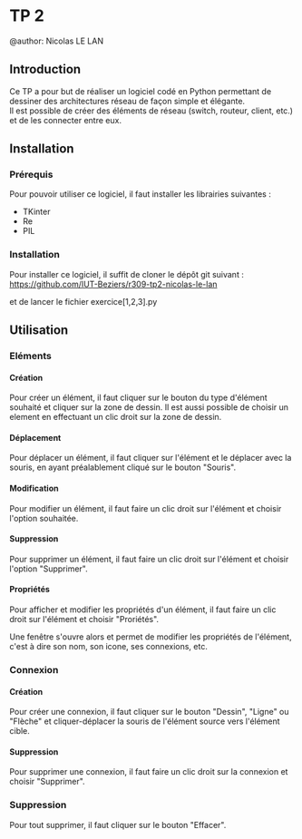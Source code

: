 # TP 2

@author: Nicolas LE LAN

## **Introduction**

Ce TP a pour but de réaliser un logiciel codé en Python permettant de dessiner des architectures réseau de façon simple et élégante.  
Il est possible de créer des éléments de réseau (switch, routeur, client, etc.) et de les connecter entre eux. 

## **Installation**

### Prérequis

Pour pouvoir utiliser ce logiciel, il faut installer les librairies
suivantes :

* TKinter
* Re
* PIL

### Installation

Pour installer ce logiciel, il suffit de cloner le dépôt git suivant :  
https://github.com/IUT-Beziers/r309-tp2-nicolas-le-lan

et de lancer le fichier exercice[1,2,3].py

## **Utilisation**
### Eléments
#### Création
Pour créer un élément, il faut cliquer sur le bouton du type d'élément souhaité et cliquer sur la zone de dessin.
Il est aussi possible de choisir un element en effectuant un clic droit sur la zone de dessin.

#### Déplacement
Pour déplacer un élément, il faut cliquer sur l'élément et le déplacer avec la souris, en ayant préalablement cliqué sur le bouton "Souris".

#### Modification
Pour modifier un élément, il faut faire un clic droit sur l'élément et choisir l'option souhaitée.
#### Suppression
Pour supprimer un élément, il faut faire un clic droit sur l'élément et choisir l'option "Supprimer".

#### Propriétés
Pour afficher et modifier les propriétés d'un élément, il faut faire un clic droit sur l'élément et choisir "Proriétés".

Une fenêtre s'ouvre alors et permet de modifier les propriétés de l'élément, c'est à dire son nom, son icone, ses connexions, etc.

### Connexion
#### Création
Pour créer une connexion, il faut cliquer sur le bouton "Dessin", "Ligne" ou "Flèche" et cliquer-déplacer la souris de l'élément source vers l'élément cible.

#### Suppression
Pour supprimer une connexion, il faut faire un clic droit sur la connexion et choisir "Supprimer".

### Suppression
Pour tout supprimer, il faut cliquer sur le bouton "Effacer".
